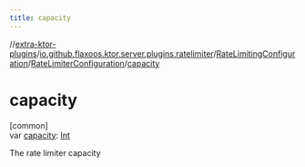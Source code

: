 ```yaml
---
title: capacity
---
```


//[extra-ktor-plugins](../../../../index.md)/[io.github.flaxoos.ktor.server.plugins.ratelimiter](../../index.md)/[RateLimitingConfiguration](../index.md)/[RateLimiterConfiguration](index.md)/[capacity](capacity.md)

# capacity

[common]\
var [capacity](capacity.md): [Int](https://kotlinlang.org/api/latest/jvm/stdlib/kotlin/-int/index.md)

The rate limiter capacity




